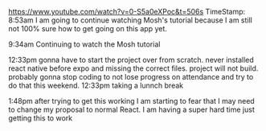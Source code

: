 https://www.youtube.com/watch?v=0-S5a0eXPoc&t=506s
TimeStamp: 8:53am
I am going to continue watching Mosh's tutorial because I am still not 100% sure how to get going on this app yet.

9:34am Continuing to watch the Mosh tutorial

12:33pm gonna have to start the project over from scratch. never installed react native before expo and missing the correct files. project will not build. probably gonna stop coding to not lose progress on attendance and try to do that this weekend.
12:33pm taking a lunnch break

1:48pm after trying to get this working I am starting to fear that I may need to change my proposal to normal React. I am having a super hard time just getting this to work
